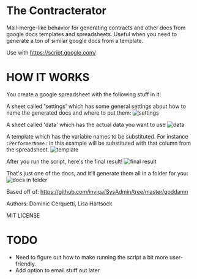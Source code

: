 # The Contracterator
Mail-merge-like behavior for generating contracts and other docs from google docs templates and spreadsheets. Useful when you need to generate a ton of similar google docs from a template. 

Use with https://script.google.com/

# HOW IT WORKS

You create a google spreadsheet with the following stuff in it:



A sheet called 'settings' which has some general settings about how to name the generated docs and where to put them:
![settings](http://i.imgur.com/WW4Rn2x.png)



A sheet called 'data' which has the actual data you want to use
![data](http://i.imgur.com/OwDRVDz.png)



A template which has the variable names to be substituted.  For instance ```:PerformerName:``` in this example will be substituted with that column from the spreadsheet.
![template](http://i.imgur.com/XpqdFmp.png)



After you run the script, here's the final result!
![final result](http://i.imgur.com/Tex37Kn.png)



That's just one of the docs, and it'll generate them all in a folder for you:
![docs in folder](http://i.imgur.com/2JmSfrb.png)

Based off of:
https://github.com/inviqa/SysAdmin/tree/master/goddamn

Authors: Dominic Cerquetti, Lisa Hartsock

MIT LICENSE

# TODO
- Need to figure out how to make running the script a bit more user-friendly.
- Add option to email stuff out later
